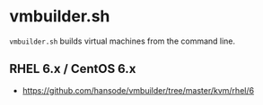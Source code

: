 vmbuilder.sh
============

``vmbuilder.sh`` builds virtual machines from the command line.

RHEL 6.x / CentOS 6.x
---------------------

+ https://github.com/hansode/vmbuilder/tree/master/kvm/rhel/6

